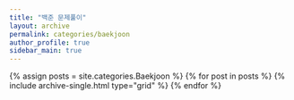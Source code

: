 ```yaml
---
title: "백준 문제풀이"
layout: archive
permalink: categories/baekjoon
author_profile: true
sidebar_main: true
---
```


{% assign posts = site.categories.Baekjoon %}
{% for post in posts %} {% include archive-single.html type="grid"
  %} {% endfor %}
